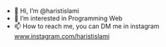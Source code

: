 - 👋 Hi, I’m @haristislami
- 👀 I’m interested in Programming Web
- 📫 How to reach me, you can DM me in instagram www.instagram.com/haristislami

